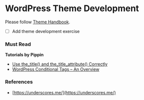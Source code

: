 # **WordPress Theme Development**

Please follow [Theme Handbook](https://developer.wordpress.org/themes/ "Theme Handbook").

* [ ] Add theme development exercise   

### Must Read

**Tutorials by Pippin**

* [Use the\_title\(\) and the\_title\_attribute\(\) Correctly](https://pippinsplugins.com/use-the_title-and-the_title_attribute-correctly/)
* [WordPress Conditional Tags – An Overview](https://pippinsplugins.com/wordpress-conditional-tags-overview/)

### **References**

* [https://underscores.me/](https://underscores.me/)



